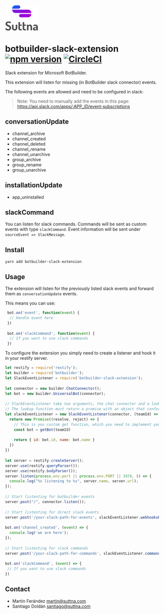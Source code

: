 ![Logo](logo.png)

# botbuilder-slack-extension [![npm version](https://badge.fury.io/js/botbuilder-slack-extension.svg)](https://badge.fury.io/js/botbuilder-slack-extension) [![CircleCI](https://circleci.com/gh/suttna/botbuilder-slack-extension.svg?style=svg)](https://circleci.com/gh/suttna/botbuilder-slack-extension)

Slack extension for Microsoft BotBuilder.

This extension will listen for missing (in BotBuilder slack connector) events.

The following events are allowed and need to be configured in slack:

> Note: You need to manually add the events in this page: https://api.slack.com/apps/:APP_ID/event-subscriptions

## conversationUpdate

- channel_archive
- channel_created
- channel_deleted
- channel_rename
- channel_unarchive
- group_archive
- group_rename
- group_unarchive

## installationUpdate

- app_uninstalled

## slackCommand

You can listen for slack commands. Commands will be sent as custom events with type `slackCommand`. Event
information will be sent under `sourceEvent => SlackMessage`.

## Install

```
yarn add botbuilder-slack-extension
```

## Usage

The extension will listen for the previously listed slack events and forward them as `conversationUpdate` events.

This means you can use:

```javascript
 bot.on('event', function(event) {
  // Handle event here
 })

 bot.on('slackCommand', function(event) {
  // If you want to use slack commands
 })
```

To configure the extension you simply need to create a listener and hook it in your restify server.

```javascript
let restify = require('restify');
let builder = require('botbuilder');
let SlackEventListener = require('botbuilder-slack-extension');

let connector = new builder.ChatConnector();
let bot = new builder.UniversalBot(connector);

// SlackEventListener take two arguments, the chat connector and a lookup function for your bot.
// The lookup function must return a promise with an object that conforms to IIdentity
let slackEventListener = new SlackEventListener(connector, (teamId) => {
  return new Promise((resolve, reject) => {
    // This is you custom get function, which you need to implement yourself
    const bot = getBot(teamId)

    return { id: bot.id, name: bot.name }
  })
})

let server = restify.createServer();
server.use(restify.queryParser());
server.use(restify.bodyParser());
server.listen(process.env.port || process.env.PORT || 3978, () => {
  console.log("%s listening to %s", server.name, server.url);
});

// Start listenting for botbuilder events
server.post("/", connector.listen());

// Start listenting for direct slack events
server.post('/your-slack-path-for-events', slackEventListener.webhooksHandler())

bot.on('channel_created', (event) => {
  console.log('we are here');
});

// Start listenting for slack commands
server.post('/your-slack-path-for-commands', slackEventListener.commandsHandler())

bot.on('slackCommand', (event) => {
 // If you want to use slack commands
})
```

## Contact

- Martín Ferández <martin@suttna.com>
- Santiago Doldán <santiago@suttna.com>
